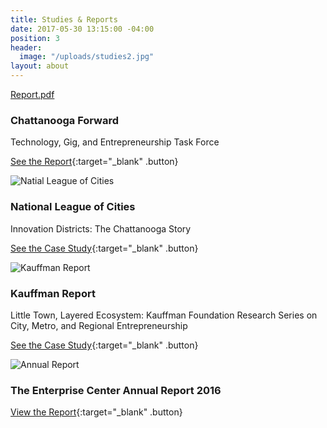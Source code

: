```yaml
---
title: Studies & Reports
date: 2017-05-30 13:15:00 -04:00
position: 3
header:
  image: "/uploads/studies2.jpg"
layout: about
---
```


[Report.pdf](/uploads/Report.pdf)

### Chattanooga Forward
Technology, Gig, and Entrepreneurship Task Force

[See the Report](http://www.chattanooga.gov/images/Mayor_Images/Chattanooga_Forward_Working_report.pdf){:target="_blank" .button}

![Natial League of Cities](/uploads/cities-league.jpg)

### National League of Cities
Innovation Districts: The Chattanooga Story

[See the Case Study](http://www.nlc.org/find-city-solutions/city-solutions-and-applied-research/urban-development/innovation-districts/innovation-districts-the-chattanooga-story){:target="_blank" .button}

![Kauffman Report](/uploads/kauffman.jpg)

### Kauffman Report
Little Town, Layered Ecosystem: Kauffman Foundation Research Series on City, Metro, and Regional Entrepreneurship

[See the Case Study](http://www.kauffman.org/~/media/kauffman_org/research%20reports%20and%20covers/2016/chattanooga_entrepreneurship_ecosystem_study.pdf){:target="_blank" .button}


![Annual Report](/uploads/annual-report.jpg)

### The Enterprise Center Annual Report 2016
[View the Report](/uploads/TEC-AnnualReport-2016.pdf){:target="_blank" .button}
